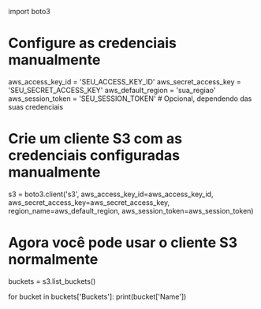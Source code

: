 import boto3

# Configure as credenciais manualmente
aws_access_key_id = 'SEU_ACCESS_KEY_ID'
aws_secret_access_key = 'SEU_SECRET_ACCESS_KEY'
aws_default_region = 'sua_regiao'
aws_session_token = 'SEU_SESSION_TOKEN'  # Opcional, dependendo das suas credenciais

# Crie um cliente S3 com as credenciais configuradas manualmente
s3 = boto3.client('s3', 
                  aws_access_key_id=aws_access_key_id, 
                  aws_secret_access_key=aws_secret_access_key, 
                  region_name=aws_default_region,
                  aws_session_token=aws_session_token)

# Agora você pode usar o cliente S3 normalmente
buckets = s3.list_buckets()

for bucket in buckets['Buckets']:
    print(bucket['Name'])
